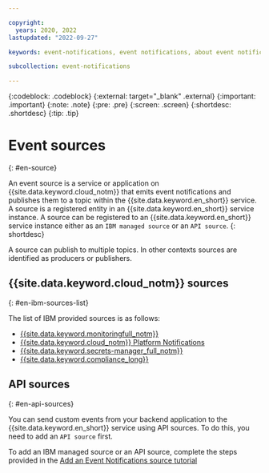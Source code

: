 ```yaml
---

copyright:
  years: 2020, 2022
lastupdated: "2022-09-27"

keywords: event-notifications, event notifications, about event notifications

subcollection: event-notifications

---
```


{:codeblock: .codeblock}
{:external: target="_blank" .external}
{:important: .important}
{:note: .note}
{:pre: .pre}
{:screen: .screen}
{:shortdesc: .shortdesc}
{:tip: .tip}

# Event sources
{: #en-source}

An event source is a service or application on {{site.data.keyword.cloud_notm}} that emits event notifications and publishes them to a topic within the {{site.data.keyword.en_short}} service. A source is a registered entity in an {{site.data.keyword.en_short}} service instance. A source can be registered to an {{site.data.keyword.en_short}} service instance either as an `IBM managed source` or an `API source`.
{: shortdesc}

A source can publish to multiple topics. In other contexts sources are identified as producers or publishers.

## {{site.data.keyword.cloud_notm}} sources
{: #en-ibm-sources-list}

The list of IBM provided sources is as follows:
- [{{site.data.keyword.monitoringfull_notm}}](https://cloud.ibm.com/docs/monitoring?topic=monitoring-notifications)
- [{{site.data.keyword.cloud_notm}} Platform Notifications](https://cloud.ibm.com/docs/account?topic=account-add-users-distribution-list#event-notifications-distribution-list)
- [{{site.data.keyword.secrets-manager_full_notm}}](https://cloud.ibm.com/docs/secrets-manager?topic=secrets-manager-event-notifications&interface=ui)
- [{{site.data.keyword.compliance_long}}](https://cloud.ibm.com/docs/security-compliance?topic=security-compliance-event-notifications&interface=ui)

## API sources
{: #en-api-sources}

You can send custom events from your backend application to the {{site.data.keyword.en_short}} service using API sources. To do this, you need to add an `API source` first.

To add an IBM managed source or an API source, complete the steps provided in the [Add an Event Notifications source tutorial](/docs/event-notifications?topic=event-notifications-en-add-source)
